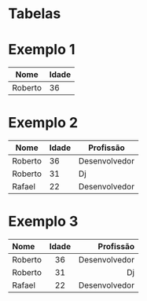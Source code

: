# Tabelas

# Exemplo 1

Nome | Idade | 
| ---- | ---- | 
|Roberto | 36 | 


# Exemplo 2

Nome | Idade | Profissão |
| ---- | ---- | -------- |
|Roberto | 36 | Desenvolvedor |
|Roberto | 31 | Dj |
|Rafael | 22 | Desenvolvedor |

# Exemplo 3

Nome | Idade | Profissão |
| :---- | :----: | --------: |
|Roberto | 36 | Desenvolvedor |
|Roberto | 31 | Dj |
|Rafael | 22 | Desenvolvedor |